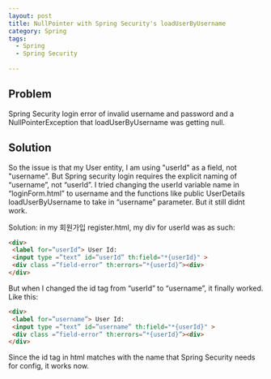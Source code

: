 ```yaml
---
layout: post
title: NullPointer with Spring Security's loadUserByUsername
category: Spring 
tags:
  - Spring
  - Spring Security
  
---
```

## Problem
Spring Security login error of invalid username and password and a 
NullPointerException that loadUserByUsername was getting null.

## Solution
So the issue is that my User entity, I am using "userId" as a field, not 
"username". But Spring security login requires the explicit naming of 
“username”, not “userId”. I tried changing the userId variable name in 
“loginForm.html” to username and the functions like public UserDetails 
loadUserByUsername to take in “username” parameter. But it still didnt work.


Solution: in my 회원가입 register.html, my div for userId was as such:

```html
<div>
 <label for=”userId”> User Id:
 <input type =”text” id=”userId” th:field="*{userId}" >
 <div class =”field-error” th:errors=”*{userId}”><div>
</div>
```

But when I changed the id tag from “userId” to “username”, it finally 
worked. Like this:

```html
<div>
 <label for=”username”> User Id:
 <input type =”text” id=”username” th:field="*{userId}" >
 <div class =”field-error” th:errors=”*{userId}”><div>
</div>

```

Since the id tag in html matches with the name that Spring Security 
needs for config, it works now.

